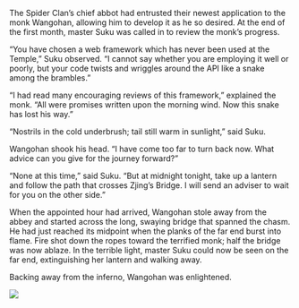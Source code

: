 The Spider Clan’s chief abbot had entrusted their newest application to the monk Wangohan, allowing him to develop it as he so desired.  At the end of the first month, master Suku was called in to review the monk’s progress.

“You have chosen a web framework which has never been used at the Temple,” Suku observed.  “I cannot say whether you are employing it well or poorly, but your code twists and wriggles around the API like a snake among the brambles.”

“I had read many encouraging reviews of this framework,” explained the monk.  “All were promises written upon the morning wind.  Now this snake has lost his way.”

“Nostrils in the cold underbrush; tail still warm in sunlight,” said Suku.

Wangohan shook his head.  “I have come too far to turn back now.  What advice can you give for the journey forward?”

“None at this time,” said Suku.  “But at midnight tonight, take up a lantern and follow the path that crosses Zjing’s Bridge.  I will send an adviser to wait for you on the other side.”

When the appointed hour had arrived, Wangohan stole away from the abbey and started across the long, swaying bridge that spanned the chasm.  He had just reached its midpoint when the planks of the far end burst into flame. Fire shot down the ropes toward the terrified monk; half the bridge was now ablaze.  In the terrible light, master Suku could now be seen on the far end, extinguishing her lantern and walking away.

Backing away from the inferno, Wangohan was enlightened.

![](/pages/case-88/lantern.jpg)
